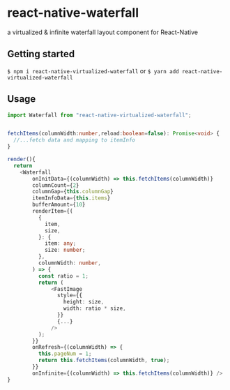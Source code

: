 # react-native-waterfall

a virtualized & infinite waterfall layout component for React-Native

## Getting started

`$ npm i react-native-virtualized-waterfall`
or
`$ yarn add react-native-virtualized-waterfall`

## Usage

```Typescript
import Waterfall from "react-native-virtualized-waterfall";


fetchItems(columnWidth:number,reload:boolean=false): Promise<void> {
  //...fetch data and mapping to itemInfo
}

render(){
  return
    <Waterfall
        onInitData={(columnWidth) => this.fetchItems(columnWidth)}
        columnCount={2}
        columnGap={this.columnGap}
        itemInfoData={this.items}
        bufferAmount={10}
        renderItem={(
          {
            item,
            size,
          }: {
            item: any;
            size: number;
          },
          columnWidth: number,
        ) => {
          const ratio = 1;
          return (
              <FastImage
                style={{
                  height: size,
                  width: ratio * size,
                }}
                {...}
              />
          );
        }}
        onRefresh={(columnWidth) => {
          this.pageNum = 1;
          return this.fetchItems(columnWidth, true);
        }}
        onInfinite={(columnWidth) => this.fetchItems(columnWidth)} />
}
```
